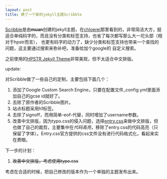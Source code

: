 ```yaml
---
layout: post
title: 换了一个新的jekyll主题Scribble
---
```


[Scribble](https://github.com/muan/scribble)是由**muan**创建的jekyll主题，在[chloerei](http://www.chloerei.com)那里看到的，非常简洁大方，挺适合单纯码字的，而且没有分类和标签支持，也省了每次都写那么大一坨头部（相对于hpstr而言），
也更有码字的动力了，缺少分类和标签支持也带来一个查找的问题，这主要通过搜索来弥补吧，准备给加个google的
自定义搜索。

之前使用的[HPSTR Jekyll Theme](https://github.com/mmistakes/hpstr-jekyll-theme)非常美观，但不太适合中文排版。


update:

对Scribble做了一些自己的定制，主要包括下面几个：

1. 添加了Google Custom Search Engine，只要在配置文件_config.yml里面添加自己的gcse id就好了。
2. 去除了原作者的Scribble图片。
3. 站点标题采用h1标签。
4. 去除了signoff，而用简单-eof-代替，同时增加了username参数。
5. 改善中文排版，因为typo.css的侵入问题，选择[entry.css](http://nodejs.in/Entry.css/)来做中文排版，但也做了自己的裁剪，主要集中在*代码高亮*，移除了entry.css的代码高亮（只保留了字体）。Entry.css官方提供的css文件没有进行代码格式化，看起来实在费眼。


下一步的计划：

1. ~~改善中文排版，考虑使用typo.css~~

考虑在合适的时候，把自己修改的版本作为一个单独的主题发布出来。
